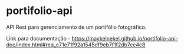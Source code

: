 # portifolio-api

API Rest para gerenciamento de um portifólio fotográfico.

Link para documentação - https://maykelnekel.github.io/portifolio-api-doc/index.html#req_c71e71f92a1545df9eb7f1f2db7cc4c8
